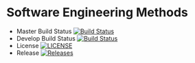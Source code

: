 # Software Engineering Methods

- Master Build Status [![Build Status](https://travis-ci.org/SimonaGeorgieva99/sem.svg?branch=master)](https://travis-ci.org/SimonaGeorgieva99/sem)
- Develop Build Status [![Build Status](https://travis-ci.org/SimonaGeorgieva99/sem.svg?branch=develop)](https://travis-ci.org/SimonaGeorgieva99/sem)
- License [![LICENSE](https://img.shields.io/github/license/SimonaGeorgieva99/sem.svg?style=flat-square)](https://github.com/SimonaGeorgieva99/sem/blob/master/LICENSE)
- Release [![Releases](https://img.shields.io/github/release/SimonaGeorgieva99/sem/all.svg?style=flat-square)](https://github.com/SimonaGeorgieva99/sem/releases)